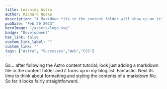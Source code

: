 ```yaml
---
title: Learning Astro
author: Richard Noake
description: "A Markdown file in the content folder will show up on its own!"
pubDate: "Feb 20 2023"
heroImage: "/assets/logo.svg"
badge: "Development"
has_link: false
custom_link_label: ""
custom_link: ""
tags: ["Astro", "Successes","Web","CSS"]
---
```


So... after following the Astro content tutorial; look just adding a markdown file in the content folder and it turns up in my blog list. Fantastic. Next its time to think about formatting and styling the contents of a markdown file. So far it looks fairly straightforward.
